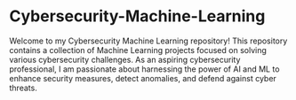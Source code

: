 # Cybersecurity-Machine-Learning

Welcome to my Cybersecurity Machine Learning repository! This repository contains a collection of Machine Learning projects focused on solving various cybersecurity challenges. As an aspiring cybersecurity professional, I am passionate about harnessing the power of AI and ML to enhance security measures, detect anomalies, and defend against cyber threats.

